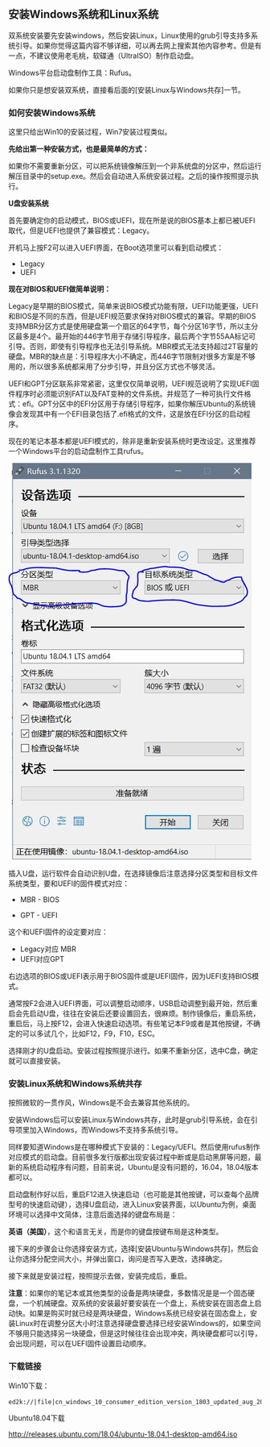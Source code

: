 ## 安装Windows系统和Linux系统

双系统安装要先安装windows，然后安装Linux，Linux使用的grub引导支持多系统引导。如果你觉得这篇内容不够详细，可以再去网上搜索其他内容参考。但是有一点，不建议使用老毛桃，软碟通（UltraISO）制作启动盘。

Windows平台启动盘制作工具：Rufus。

如果你只是想安装双系统，直接看后面的[安装Linux与Windows共存]一节。

### 如何安装Windows系统

这里只给出Win10的安装过程，Win7安装过程类似。

**先给出第一种安装方式，也是最简单的方式：**

如果你不需要重新分区，可以把系统镜像解压到一个非系统盘的分区中，然后运行解压目录中的setup.exe。然后会自动进入系统安装过程。之后的操作按照提示执行。

**U盘安装系统**

首先要确定你的启动模式，BIOS或UEFI，现在所是说的BIOS基本上都已被UEFI取代，但是UEFI也提供了兼容模式：Legacy。

开机马上按F2可以进入UEFI界面，在Boot选项里可以看到启动模式：

* Legacy
* UEFI

**现在对BIOS和UEFI做简单说明：**

Legacy是早期的BIOS模式，简单来说BIOS模式功能有限，UEFI功能更强，UEFI和BIOS是不同的东西，但是UEFI规范要求保持对BIOS模式的兼容。早期的BIOS支持MBR分区方式是使用硬盘第一个扇区的64字节，每个分区16字节，所以主分区最多是4个。最开始的446字节用于存储引导程序，最后两个字节55AA标记可引导。否则，即使有引导程序也无法引导系统。MBR模式无法支持超过2T容量的硬盘。MBR的缺点是：引导程序大小不确定，而446字节限制对很多方案是不够用的，所以很多系统都采用了分步引导，并且分区方式也不够灵活。

UEFI和GPT分区联系非常紧密，这里仅仅简单说明，UEFI规范说明了实现UEFI固件程序时必须能识别FAT以及FAT变种的文件系统。并规范了一种可执行文件格式：efi。GPT分区中的EFI分区用于存储引导程序，如果你解压Ubuntu的系统镜像会发现其中有一个EFI目录包括了.efi格式的文件，这是放在EFI分区的启动程序。



现在的笔记本基本都是UEFI模式的，除非是重新安装系统时更改设定。这里推荐一个Windows平台的启动盘制作工具rufus。

![](rufus-mode.jpg)



插入U盘，运行软件会自动识别U盘，在选择镜像后注意选择分区类型和目标文件系统类型，要和UEFI的固件模式对应：

* MBR - BIOS

* GPT - UEFI

这个和UEFI固件的设定要对应：

* Legacy对应 MBR
* UEFI对应GPT

右边选项的BIOS或UEFI表示用于BIOS固件或是UEFI固件，因为UEFI支持BIOS模式。

通常按F2会进入UEFI界面，可以调整启动顺序，USB启动调整到最开始，然后重启会先启动U盘，往往在安装后还要设置回去，很麻烦。制作镜像后，重启系统，重启后，马上按F12，会进入快速启动选项。有些笔记本F9或者是其他按键，不确定的可以多试几个，比如F12，F9，F10，ESC。

选择刚才的U盘启动。安装过程按照提示进行。如果不重新分区，选中C盘，确定就可以直接安装。



### 安装Linux系统和Windows系统共存

按照微软的一贯作风，Windows是不会去兼容其他系统的。

安装Windows后可以安装Linux与Windows共存，此时是grub引导系统，会在引导项里加入Windows，而Windows不支持多系统引导。

同样要知道Windows是在哪种模式下安装的：Legacy/UEFI。然后使用rufus制作对应模式的启动盘。目前很多发行版都出现安装过程中断或是启动黑屏等问题，最新的系统启动程序有问题，目前来说，Ubuntu是没有问题的，16.04，18.04版本都可以。

启动盘制作好以后，重启F12进入快速启动（也可能是其他按键，可以查每个品牌型号的快速启动键），选择U盘启动，进入Linux安装界面，以Ubuntu为例，桌面环境可以选择中文简体，注意后面选择的键盘布局是：

**英语（美国）**，这个和语言无关，而是你的键盘按键布局是这种类型。

接下来的步骤会让你选择安装方式，选择[安装Ubuntu与Windows共存]，然后会让你选择分配空间大小，并弹出窗口，询问是否写入更改，选择确定。

接下来就是安装过程，按照提示去做，安装完成后，重启。

**注意**：如果你的笔记本或其他类型的设备是两块硬盘，多数情况是是一个固态硬盘，一个机械硬盘。双系统的安装最好要安装在一个盘上，系统安装在固态盘上启动快。如果是购买时就已经是两块硬盘，Windows系统已经安装在固态盘上，安装Linux时在调整分区大小时注意选择硬盘要选择已经安装Windows的，如果空间不够用只能选择另一块硬盘，但是这时候往往会出现冲突，两块硬盘都可以引导，会出现问题，可以在UEFI固件设置启动顺序。



### 下载链接

Win10下载：

```
ed2k://|file|cn_windows_10_consumer_edition_version_1803_updated_aug_2018_x64_dvd_2cf38490.iso|5275461632|FAE1391E8F1EEAB7005AE66982FCD27B|/
```



Ubuntu18.04下载

http://releases.ubuntu.com/18.04/ubuntu-18.04.1-desktop-amd64.iso

